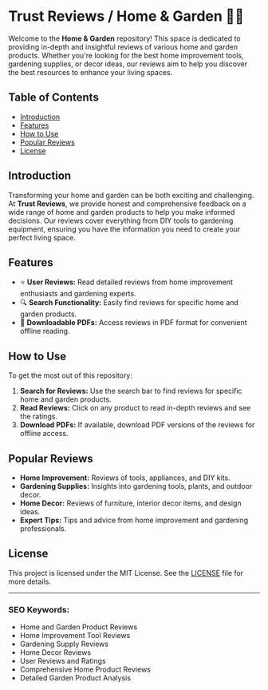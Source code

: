 # Trust Reviews / Home & Garden 🏡🌻

Welcome to the **Home & Garden** repository! This space is dedicated to providing in-depth and insightful reviews of various home and garden products. Whether you're looking for the best home improvement tools, gardening supplies, or decor ideas, our reviews aim to help you discover the best resources to enhance your living spaces.

## Table of Contents

- [Introduction](#introduction)
- [Features](#features)
- [How to Use](#how-to-use)
- [Popular Reviews](#popular-reviews)
- [License](#license)

## Introduction

Transforming your home and garden can be both exciting and challenging. At **Trust Reviews**, we provide honest and comprehensive feedback on a wide range of home and garden products to help you make informed decisions. Our reviews cover everything from DIY tools to gardening equipment, ensuring you have the information you need to create your perfect living space.

## Features

- ⭐ **User Reviews:** Read detailed reviews from home improvement enthusiasts and gardening experts.
- 🔍 **Search Functionality:** Easily find reviews for specific home and garden products.
- 📝 **Downloadable PDFs:** Access reviews in PDF format for convenient offline reading.

## How to Use

To get the most out of this repository:

1. **Search for Reviews:** Use the search bar to find reviews for specific home and garden products.
2. **Read Reviews:** Click on any product to read in-depth reviews and see the ratings.
3. **Download PDFs:** If available, download PDF versions of the reviews for offline access.

## Popular Reviews

- **Home Improvement:** Reviews of tools, appliances, and DIY kits.
- **Gardening Supplies:** Insights into gardening tools, plants, and outdoor decor.
- **Home Decor:** Reviews of furniture, interior decor items, and design ideas.
- **Expert Tips:** Tips and advice from home improvement and gardening professionals.

## License

This project is licensed under the MIT License. See the [LICENSE](LICENSE) file for more details.

---

### SEO Keywords:

- Home and Garden Product Reviews
- Home Improvement Tool Reviews
- Gardening Supply Reviews
- Home Decor Reviews
- User Reviews and Ratings
- Comprehensive Home Product Reviews
- Detailed Garden Product Analysis
